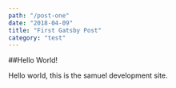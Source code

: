 ```yaml
---
path: "/post-one"
date: "2018-04-09"
title: "First Gatsby Post"
category: "test"
---
```


##Hello World!

Hello world, this is the samuel development site.
